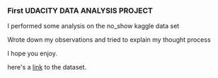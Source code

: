 ### First UDACITY DATA ANALYSIS PROJECT

I performed some analysis on the no_show kaggle data set

Wrote down my observations and tried to explain my thought process

I hope you enjoy.


here's a [link](https://www.kaggle.com/datasets/joniarroba/noshowappointments) to the dataset.
